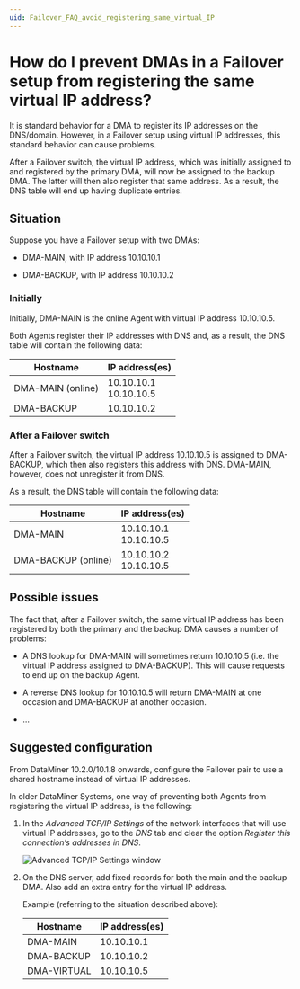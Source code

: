 ```yaml
---
uid: Failover_FAQ_avoid_registering_same_virtual_IP
---
```


# How do I prevent DMAs in a Failover setup from registering the same virtual IP address?

It is standard behavior for a DMA to register its IP addresses on the DNS/domain. However, in a Failover setup using virtual IP addresses, this standard behavior can cause problems.

After a Failover switch, the virtual IP address, which was initially assigned to and registered by the primary DMA, will now be assigned to the backup DMA. The latter will then also register that same address. As a result, the DNS table will end up having duplicate entries.

## Situation

Suppose you have a Failover setup with two DMAs:

- DMA-MAIN, with IP address 10.10.10.1

- DMA-BACKUP, with IP address 10.10.10.2

### Initially

Initially, DMA-MAIN is the online Agent with virtual IP address 10.10.10.5.

Both Agents register their IP addresses with DNS and, as a result, the DNS table will contain the following data:

| Hostname          | IP address(es)            |
|-------------------|---------------------------|
| DMA-MAIN (online) | 10.10.10.1<br> 10.10.10.5 |
| DMA-BACKUP        | 10.10.10.2                |

### After a Failover switch

After a Failover switch, the virtual IP address 10.10.10.5 is assigned to DMA-BACKUP, which then also registers this address with DNS. DMA-MAIN, however, does not unregister it from DNS.

As a result, the DNS table will contain the following data:

| Hostname            | IP address(es)            |
|---------------------|---------------------------|
| DMA-MAIN            | 10.10.10.1<br> 10.10.10.5 |
| DMA-BACKUP (online) | 10.10.10.2<br> 10.10.10.5 |

## Possible issues

The fact that, after a Failover switch, the same virtual IP address has been registered by both the primary and the backup DMA causes a number of problems:

- A DNS lookup for DMA-MAIN will sometimes return 10.10.10.5 (i.e. the virtual IP address assigned to DMA-BACKUP). This will cause requests to end up on the backup Agent.

- A reverse DNS lookup for 10.10.10.5 will return DMA-MAIN at one occasion and DMA-BACKUP at another occasion.

- ...

## Suggested configuration

From DataMiner 10.2.0/10.1.8 onwards, configure the Failover pair to use a shared hostname instead of virtual IP addresses.

In older DataMiner Systems, one way of preventing both Agents from registering the virtual IP address, is the following:

1. In the *Advanced TCP/IP Settings* of the network interfaces that will use virtual IP addresses, go to the *DNS* tab and clear the option *Register this connection’s addresses in DNS*.

   ![Advanced TCP/IP Settings window](~/user-guide/images/advanced_tcpip_settings.png)

1. On the DNS server, add fixed records for both the main and the backup DMA. Also add an extra entry for the virtual IP address.

   Example (referring to the situation described above):

   | Hostname  | IP address(es) |
   |-------------|----------------|
   | DMA-MAIN    | 10.10.10.1     |
   | DMA-BACKUP  | 10.10.10.2     |
   | DMA-VIRTUAL | 10.10.10.5     |
